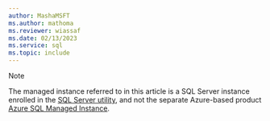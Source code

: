 ```yaml
---
author: MashaMSFT
ms.author: mathoma
ms.reviewer: wiassaf
ms.date: 02/13/2023
ms.service: sql
ms.topic: include
---
```

> [!NOTE]
> The managed instance referred to in this article is a SQL Server instance enrolled in the [SQL Server utility](../relational-databases/manage/enroll-an-instance-of-sql-server-sql-server-utility.md), and not the separate Azure-based product [Azure SQL Managed Instance](/azure/azure-sql/managed-instance/sql-managed-instance-paas-overview). 